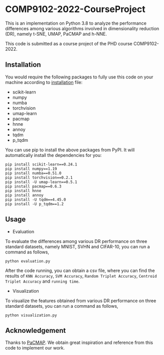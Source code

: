 # COMP9102-2022-CourseProject

This is an implementation on Python 3.8  to analyze the performance differences among various algorithms involved in dimensionality reduction (DR), namely t-SNE, UMAP, PaCMAP and h-NNE.

This code is submitted as a course project of the PHD course COMP9102-2022.

## Installation

You would require the following packages to fully use this code on your machine according to [installation](#installation.txt) file:

- scikit-learn
- numpy
- numba
- torchvision
- umap-learn
- pacmap
- hnne
- annoy
- tqdm
- p_tqdm

You can use pip to install the above packages from PyPI. It will automatically install the dependencies for you:

```
pip install scikit-learn==0.24.1
pip install numpy==1.19
pip install numba==0.51.0
pip install torchvision==0.2.1
pip install -U umap-learn==0.5.1
pip install pacmap==0.6.3
pip install hnne
pip install annoy
pip install -U tqdm==4.45.0
pip install -U p_tqdm==1.2
```


## Usage
- Evaluation

To evaluate the differences among various DR performance on three standard datasets, namely MNIST, SVHN and CIFAR-10, you can run a command as follows,

```
python evaluation.py
```
After the code running, you can obtain a csv file, where you can find the results of `KNN Accuracy`, `SVM Accuracy`, `Random Triplet Accuracy`, `Centroid Triplet Accuracy` and `running time`. 

- Visualization

To visualize the features obtained from various DR performance on three standard datasets, you can run a command as follows,
```
python visualization.py
```

## Acknowledgement

Thanks to [PaCMAP](https://github.com/YingfanWang/PaCMAP). We obtain great inspiration and reference from this code to implement our work.


